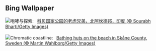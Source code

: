 ## Bing Wallpaper
![](https://www.bing.com/th?id=OHR.CorbettTigers_ZH-CN6927569938_UHD.jpg&w=1000)咆哮与探索:&nbsp;&ensp;[科贝国家公园的老虎兄弟，北阿坎德邦，印度 (© Sourabh Bharti/Getty Images)](https://www.bing.com/th?id=OHR.CorbettTigers_ZH-CN6927569938_UHD.jpg)
<br><br/>
![](https://www.bing.com/th?id=OHR.BeachHutsSweden_EN-US6029381108_UHD.jpg&w=1000)Chromatic coastline:&nbsp;&ensp;[Bathing huts on the beach in Skåne County, Sweden (© Martin Wahlborg/Getty Images)](https://www.bing.com/th?id=OHR.BeachHutsSweden_EN-US6029381108_UHD.jpg)
<br><br/>
